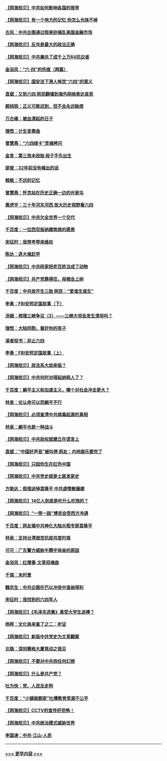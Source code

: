 #### [【网海拾贝】中共如何影响各国的报导](../pages/nsc993/n13012599.md?t=06111802) 
#### [【网海拾贝】有一个地方的记忆 你怎么也抹不掉](../pages/nsc993/n13009802.md?t=06111802) 
#### [古风：中共企图通过假美钞搞乱美国金融市场](../pages/nsc993/n13009626.md?t=06111802) 
#### [【网海拾贝】反共是最大的政治正确](../pages/nsc993/n13007051.md?t=06111802) 
#### [【网海拾贝】中共屠杀了成千上万64抗议者](../pages/nsc993/n13002713.md?t=06111802) 
#### [金浴凤：“六·四”的伤痕（两篇）](../pages/nsc993/n13001719.md?t=06111802) 
#### [【网海拾贝】国安法下港人悼念“六四”的意义](../pages/nsc993/n13001039.md?t=06111802) 
#### [袁斌：又到六四 网民翻墙到海外网络表达哀思](../pages/nsc993/n13000995.md?t=06111802) 
#### [颜纯钩：正义可能迟到，但不会永远缺席](../pages/nsc993/n13000920.md?t=06111802) 
#### [万古缘：被血漂起的日子](../pages/nsc993/n13000914.md?t=06111802) 
#### [理悟：计生变奏曲](../pages/nsc993/n13000414.md?t=06111802) 
#### [曾慧燕：“六四绿卡”灵魂拷问](../pages/nsc993/n13000277.md?t=06111802) 
#### [金言：第三孩未投胎 段子手先出生](../pages/nsc993/n13000215.md?t=06111802) 
#### [邵俊：32年前没有喊出的话](../pages/nsc993/n13000181.md?t=06111802) 
#### [戟枫：不远的记忆](../pages/nsc993/n13000121.md?t=06111802) 
#### [曾慧燕：怀念站在历史正确一边的许家屯](../pages/nsc993/n13000073.md?t=06111802) 
#### [惠虎宇：三十年河东河西 放大历史视野看六四](../pages/nsc993/n13000018.md?t=06111802) 
#### [【网海拾贝】中共欠全世界一个交代](../pages/nsc993/n12998706.md?t=06111802) 
#### [千百度：一位西双版纳建筑商的感恩](../pages/nsc993/n12998487.md?t=06111802) 
#### [宋征时：我带考卷来维权](../pages/nsc993/n12994088.md?t=06111802) 
#### [陈达：逃大难赶早](../pages/nsc993/n12993569.md?t=06111802) 
#### [【网海拾贝】中共砖家把老百姓当成了动物](../pages/nsc993/n12993483.md?t=06111802) 
#### [【网海拾贝】共产党靠得住，母猪会上树](../pages/nsc993/n12990730.md?t=06111802) 
#### [千百度：中共放开生三胎 网民：“爱谁生谁生”](../pages/nsc993/n12990644.md?t=06111802) 
#### [李勇：FBI安邦定国故事（下）](../pages/nsc993/n12987854.md?t=06111802) 
#### [汤姆：梳理三峡争议（3）——三峡大坝会发生溃坝吗？](../pages/nsc993/n12989806.md?t=06111802) 
#### [理悟：大陆同胞，看好你的孩子](../pages/nsc993/n12989778.md?t=06111802) 
#### [读者投书：非止六四](../pages/nsc993/n12989673.md?t=06111802) 
#### [李勇：FBI安邦定国故事（上）](../pages/nsc993/n12987749.md?t=06111802) 
#### [【网海拾贝】政法系大劫来临？](../pages/nsc993/n12987596.md?t=06111802) 
#### [【网海拾贝】中共何时对得起纳税人了？](../pages/nsc993/n12985578.md?t=06111802) 
#### [千百度：躺平主义和加速主义，哪个对社会冲击更大？](../pages/nsc993/n12985512.md?t=06111802) 
#### [林泉：论认命可以而躺平不行](../pages/nsc993/n12985505.md?t=06111802) 
#### [【网海拾贝】必须查清中共病毒起源的真相](../pages/nsc993/n12984276.md?t=06111802) 
#### [林泉：躺平也是一种战斗](../pages/nsc993/n12984194.md?t=06111802) 
#### [【网海拾贝】中共政权就建立在谎言上](../pages/nsc993/n12981880.md?t=06111802) 
#### [袁斌：“中国好声音”被叫停 网友：内地娱乐要完了](../pages/nsc993/n12981826.md?t=06111802) 
#### [【网海拾贝】只因你生在红色中国](../pages/nsc993/n12979096.md?t=06111802) 
#### [【网海拾贝】中共党史就是土匪发家史](../pages/nsc993/n12976478.md?t=06111802) 
#### [方能达：假借追悼袁隆平 中共虚情散臊腥](../pages/nsc993/n12976396.md?t=06111802) 
#### [【网海拾贝】14亿人到底是吃什么吃饱的？](../pages/nsc993/n12974125.md?t=06111802) 
#### [【网海拾贝】“一带一路”博览会受西方冷遇](../pages/nsc993/n12971787.md?t=06111802) 
#### [千百度：网友揭中共神化大陆水稻专家袁隆平](../pages/nsc993/n12971733.md?t=06111802) 
#### [林泉：支持台湾艰苦抗疫共度时艰](../pages/nsc993/n12971350.md?t=06111802) 
#### [可可：广东警方威胁牛腾宇母亲的原因](../pages/nsc993/n12971100.md?t=06111802) 
#### [金浴凤：红楼春·文革招魂曲](../pages/nsc993/n12970354.md?t=06111802) 
#### [千瑞：末时景](../pages/nsc993/n12970337.md?t=06111802) 
#### [魏京生：中共企图在巴以冲突中渔翁得利](../pages/nsc993/n12970286.md?t=06111802) 
#### [宋征时：我找到的六四军人](../pages/nsc993/n12970213.md?t=06111802) 
#### [【网海拾贝】《毛泽东选集》真受大学生追捧？](../pages/nsc993/n12968779.md?t=06111802) 
#### [杨晖：文化局来查了之二：听证](../pages/nsc993/n12966528.md?t=06111802) 
#### [【网海拾贝】新版中共党史为文革翻案](../pages/nsc993/n12967526.md?t=06111802) 
#### [北隐：深圳赛格大厦晃动之我见](../pages/nsc993/n12967393.md?t=06111802) 
#### [【网海拾贝】不要对中共抱任何幻想](../pages/nsc993/n12965222.md?t=06111802) 
#### [【网海拾贝】什么是共产党？](../pages/nsc993/n12962781.md?t=06111802) 
#### [吐为快：党、人民及走狗](../pages/nsc993/n12962747.md?t=06111802) 
#### [千百度：“小镇做题家”吐槽教育资源不公平](../pages/nsc993/n12962705.md?t=06111802) 
#### [【网海拾贝】CCTV的宣传好恐怖！](../pages/nsc993/n12959984.md?t=06111802) 
#### [【网海拾贝】中共统治模式威胁世界](../pages/nsc993/n12957622.md?t=06111802) 
#### [李国涛：中共‧江山‧人民](../pages/nsc993/n12957502.md?t=06111802) 

----
#### [ >>> 更早内容 <<< ](../indexes/nsc993-earlier.md)
